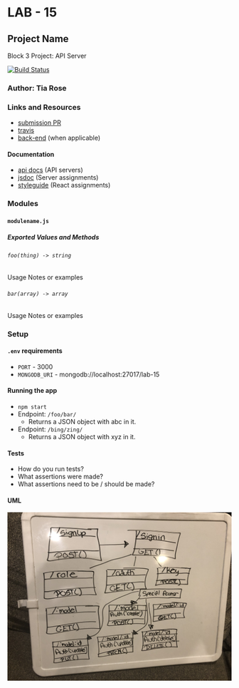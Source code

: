# LAB - 15

## Project Name
Block 3 Project: API Server

[![Build Status](https://www.travis-ci.com/tia-rose-401-advanced-javascript/lab-15.svg?branch=dev)](https://www.travis-ci.com/tia-rose-401-advanced-javascript/lab-15)

### Author: Tia Rose

### Links and Resources
* [submission PR](https://github.com/tia-rose-401-advanced-javascript/lab-15/pull/1)
* [travis](https://www.travis-ci.com/tia-rose-401-advanced-javascript/lab-15)
* [back-end](https://frozen-thicket-57903.herokuapp.com/ ) (when applicable)


#### Documentation
* [api docs](http://xyz.com) (API servers)
* [jsdoc](file:///Users/T.T/apprenti_devstation/bend-401/lab-15/docs/index.html) (Server assignments)
* [styleguide](http://xyz.com) (React assignments)

### Modules
#### `modulename.js`
##### Exported Values and Methods

###### `foo(thing) -> string`
Usage Notes or examples

###### `bar(array) -> array`
Usage Notes or examples

### Setup
#### `.env` requirements
* `PORT` - 3000
* `MONGODB_URI` - mongodb://localhost:27017/lab-15

#### Running the app
* `npm start`
* Endpoint: `/foo/bar/`
  * Returns a JSON object with abc in it.
* Endpoint: `/bing/zing/`
  * Returns a JSON object with xyz in it.
  
#### Tests
* How do you run tests?
* What assertions were made?
* What assertions need to be / should be made?

#### UML
![UML Diagram](./assets/UML-15.JPG)